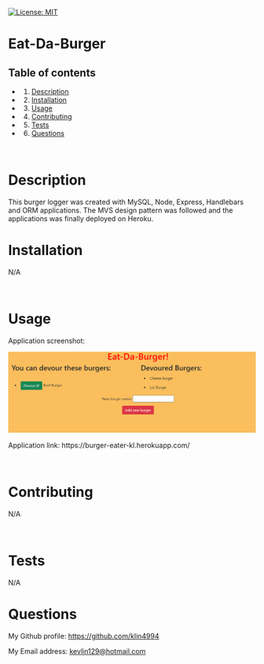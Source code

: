 [![License: MIT](https://img.shields.io/badge/License-MIT-yellow.svg)](https://opensource.org/licenses/MIT)

<h1>Eat-Da-Burger</h1>
<!-- Table of content -->
<h2>Table of contents</h2>

* 1. [Description](#Description)
* 2. [Installation](#Installation)
* 3. [Usage](#Usage)
* 4. [Contributing](#Contributing)
* 5. [Tests](#Tests)
* 6. [Questions](#Questions) 


<br>

<h1>Description</h1>
<p>This burger logger was created with MySQL, Node, Express, Handlebars and ORM applications. The MVS design pattern was followed and the applications was finally deployed on Heroku.</p>
<h1>Installation</h1>
<p>N/A</p>
<br>
<h1>Usage</h1>
<p>Application screenshot:</p>
<img src = "public\assets\img\App_screenshot.PNG" alt ="Application Screenshot">
<p>Application link: https://burger-eater-kl.herokuapp.com/</p>
<br>
<h1>Contributing</h1>
<p>N/A</p>
<br>
<h1>Tests</h1>
<p>N/A
<br>
<h1>Questions</h1>
<p><span>My Github profile: </span><a href="https://github.com/klin4994" class="col-12">https://github.com/klin4994</a></p>
<p><span>My Email address: </span><a href = "mailto: kevlin129@hotmail.com">kevlin129@hotmail.com</a></p>
</p>

